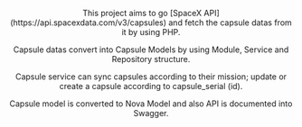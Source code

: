 <p align="center">This project aims to go [SpaceX API](https://api.spacexdata.com/v3/capsules) and fetch the capsule datas from it by using PHP.</p>
<p align="center">Capsule datas convert into Capsule Models by using Module, Service and Repository structure.</p>
<p align="center">Capsule service can sync capsules according to their mission; update or create a capsule according to capsule_serial (id).</p>
<p align="center">Capsule model is converted to Nova Model and also API is documented into Swagger.</p>

